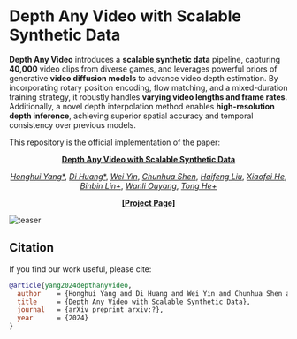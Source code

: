 # Depth Any Video with Scalable Synthetic Data

**Depth Any Video** introduces a **scalable synthetic data** pipeline, capturing **40,000** video clips from diverse games, and leverages powerful priors of generative **video diffusion models** to advance video depth estimation. By incorporating rotary position encoding, flow matching, and a mixed-duration training strategy, it robustly handles **varying video lengths and frame rates**. Additionally, a novel depth interpolation method enables **high-resolution depth inference**, achieving superior spatial accuracy and temporal consistency over previous models.

This repository is the official implementation of the paper:
<div align='center'>

[**Depth Any Video with Scalable Synthetic Data**](https://depthanyvideo.github.io/pdf/DepthAnyVideo.pdf)

[*Honghui Yang**](https://hhyangcs.github.io/),
[*Di Huang**](https://dihuang.me/),
[*Wei Yin*](https://scholar.google.com/citations?user=ZIf_rtcAAAAJ),
[*Chunhua Shen*](https://scholar.google.com/citations?user=Ljk2BvIAAAAJ),
[*Haifeng Liu*](https://scholar.google.com/citations?user=oW108fUAAAAJ),
[*Xiaofei He*](https://scholar.google.com/citations?user=QLLFowsAAAAJ),
[*Binbin Lin+*](https://scholar.google.com/citations?user=Zmvq4KYAAAAJ),
[*Wanli Ouyang*](https://scholar.google.com/citations?user=pw_0Z_UAAAAJ),
[*Tong He+*](https://scholar.google.com/citations?user=kWADCMUAAAAJ)

[**[Project Page]**](https://depthanyvideo.github.io/)
</div>

![teaser](assets/teaser.png)

## Citation

If you find our work useful, please cite:

```bibtex
@article{yang2024depthanyvideo,
  author    = {Honghui Yang and Di Huang and Wei Yin and Chunhua Shen and Haifeng Liu and Xiaofei He and Binbin Lin and Wanli Ouyang and Tong He},
  title     = {Depth Any Video with Scalable Synthetic Data},
  journal   = {arXiv preprint arxiv:?},
  year      = {2024}
}
```
